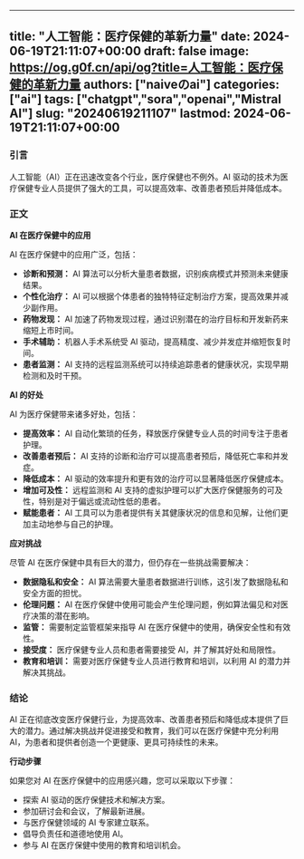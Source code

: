 
---
title: "人工智能：医疗保健的革新力量"
date: 2024-06-19T21:11:07+00:00
draft: false
image: https://og.g0f.cn/api/og?title=人工智能：医疗保健的革新力量
authors: ["naiveのai"]
categories: ["ai"]
tags: ["chatgpt","sora","openai","Mistral AI"]
slug: "20240619211107"
lastmod: 2024-06-19T21:11:07+00:00
---
### 引言

人工智能（AI）正在迅速改变各个行业，医疗保健也不例外。AI 驱动的技术为医疗保健专业人员提供了强大的工具，可以提高效率、改善患者预后并降低成本。

### 正文

**AI 在医疗保健中的应用**

AI 在医疗保健中的应用广泛，包括：

- **诊断和预测：** AI 算法可以分析大量患者数据，识别疾病模式并预测未来健康结果。
- **个性化治疗：** AI 可以根据个体患者的独特特征定制治疗方案，提高效果并减少副作用。
- **药物发现：** AI 加速了药物发现过程，通过识别潜在的治疗目标和开发新药来缩短上市时间。
- **手术辅助：** 机器人手术系统受 AI 驱动，提高精度、减少并发症并缩短恢复时间。
- **患者监测：** AI 支持的远程监测系统可以持续追踪患者的健康状况，实现早期检测和及时干预。

**AI 的好处**

AI 为医疗保健带来诸多好处，包括：

- **提高效率：** AI 自动化繁琐的任务，释放医疗保健专业人员的时间专注于患者护理。
- **改善患者预后：** AI 支持的诊断和治疗可以提高患者预后，降低死亡率和并发症。
- **降低成本：** AI 驱动的效率提升和更有效的治疗可以显著降低医疗保健成本。
- **增加可及性：** 远程监测和 AI 支持的虚拟护理可以扩大医疗保健服务的可及性，特别是对于偏远或流动性低的患者。
- **赋能患者：** AI 工具可以为患者提供有关其健康状况的信息和见解，让他们更加主动地参与自己的护理。

**应对挑战**

尽管 AI 在医疗保健中具有巨大的潜力，但仍存在一些挑战需要解决：

- **数据隐私和安全：** AI 算法需要大量患者数据进行训练，这引发了数据隐私和安全方面的担忧。
- **伦理问题：** AI 在医疗保健中使用可能会产生伦理问题，例如算法偏见和对医疗决策的潜在影响。
- **监管：** 需要制定监管框架来指导 AI 在医疗保健中的使用，确保安全性和有效性。
- **接受度：** 医疗保健专业人员和患者需要接受 AI，并了解其好处和局限性。
- **教育和培训：** 需要对医疗保健专业人员进行教育和培训，以利用 AI 的潜力并解决其挑战。

### 结论

AI 正在彻底改变医疗保健行业，为提高效率、改善患者预后和降低成本提供了巨大的潜力。通过解决挑战并促进接受和教育，我们可以在医疗保健中充分利用 AI，为患者和提供者创造一个更健康、更具可持续性的未来。

**行动步骤**

如果您对 AI 在医疗保健中的应用感兴趣，您可以采取以下步骤：

- 探索 AI 驱动的医疗保健技术和解决方案。
- 参加研讨会和会议，了解最新进展。
- 与医疗保健领域的 AI 专家建立联系。
- 倡导负责任和道德地使用 AI。
- 参与 AI 在医疗保健中使用的教育和培训机会。